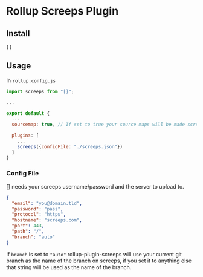 # Rollup Screeps Plugin

## Install

```
[]
```

## Usage

In `rollup.config.js`

```js
import screeps from "[]";

...

export default {
  ...
  sourcemap: true, // If set to true your source maps will be made screeps friendly and uploaded

  plugins: [
    ...
    screeps({configFile: "./screeps.json"})
  ]
}
```

### Config File

[] needs your screeps username/password and the server to upload to.

```json
{
  "email": "you@domain.tld",
  "password": "pass",
  "protocol": "https",
  "hostname": "screeps.com",
  "port": 443,
  "path": "/",
  "branch": "auto"
}
```

If `branch` is set to `"auto"` rollup-plugin-screeps will use your current git branch as the name of the branch on screeps, if you set it to anything else that string will be used as the name of the branch.
